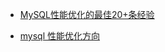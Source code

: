- [MySQL性能优化的最佳20+条经验](https://www.cnblogs.com/AloneSword/p/3207372.html)


- [mysql 性能优化方向](https://www.cnblogs.com/AloneSword/p/3207697.html)
